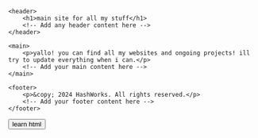 <html lang="en">
<head>
    <meta charset="UTF-8">
    <meta name="viewport" content="width=device-width, initial-scale=1.0">
    <title>main site for all my stuff</title>
    <!-- You can add additional meta tags, stylesheets, or scripts in the head section -->
</head>
<body>

    <header>
        <h1>main site for all my stuff</h1>
        <!-- Add any header content here -->
    </header>

    <main>
        <p>yallo! you can find all my websites and ongoing projects! ill try to update everything when i can.</p>
        <!-- Add your main content here -->
    </main>

    <footer>
        <p>&copy; 2024 HashWorks. All rights reserved.</p>
        <!-- Add your footer content here -->
    </footer>

</body>
</html>
<button onclick="window.location.href='https://alvinarioyt.github.io/main-site/specialdavechatbot';">learn html</button>
